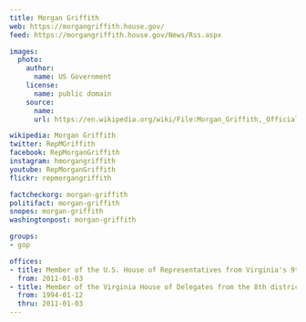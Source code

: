 ```yaml
---
title: Morgan Griffith
web: https://morgangriffith.house.gov/
feed: https://morgangriffith.house.gov/News/Rss.aspx

images:
  photo:
    author:
      name: US Government
    license:
      name: public domain
    source:
      name:
      url: https://en.wikipedia.org/wiki/File:Morgan_Griffith,_Official_Portrait,_112th_Congress_B.jpg

wikipedia: Morgan Griffith
twitter: RepMGriffith
facebook: RepMorganGriffith
instagram: hmorgangriffith
youtube: RepMorganGriffith
flickr: repmorgangriffith

factcheckorg: morgan-griffith
politifact: morgan-griffith
snopes: morgan-griffith
washingtonpost: morgan-griffith

groups:
- gop

offices:
- title: Member of the U.S. House of Representatives from Virginia's 9th district
  from: 2011-01-03
- title: Member of the Virginia House of Delegates from the 8th district
  from: 1994-01-12
  thru: 2011-01-03
---
```

